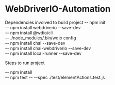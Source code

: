 # WebDriverIO-Automation

Dependencies involved to build project
-- npm init <br>
-- npm install webdriverio --save-dev <br>
-- npm install @wdio/cli <br>
-- ./node_modules/.bin/wdio config <br>
-- npm install chai --save-dev <br>
-- npm install chai-webdriverio --save-dev <br>
-- npm install local-runner --save-dev <br>

Steps to run project

-- npm install <br>
-- npm test -- --spec ./test/elementActions.test.js